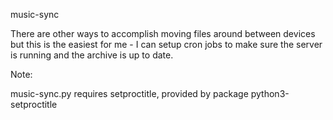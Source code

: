 music-sync


There are other ways to accomplish moving files around between devices but this is the easiest for me - I can setup cron jobs to make sure the server is running and the archive is up to date.

Note:

music-sync.py requires setproctitle, provided by package python3-setproctitle

